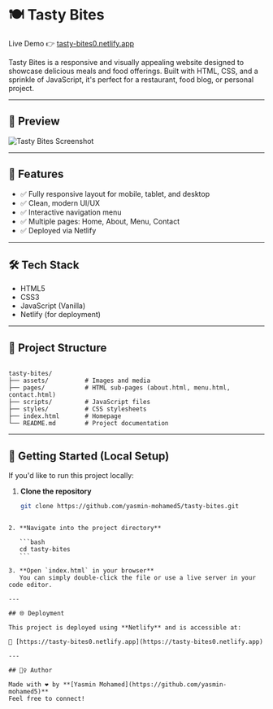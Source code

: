 # 🍽️ Tasty Bites

Live Demo 👉 [tasty-bites0.netlify.app](https://tasty-bites0.netlify.app/)

Tasty Bites is a responsive and visually appealing website designed to showcase delicious meals and food offerings. Built with HTML, CSS, and a sprinkle of JavaScript, it's perfect for a restaurant, food blog, or personal project.

---

## 📸 Preview

![Tasty Bites Screenshot](assets/images/preview.png) <!-- Replace with an actual screenshot path if available -->

---

## 🚀 Features

- ✅ Fully responsive layout for mobile, tablet, and desktop
- ✅ Clean, modern UI/UX
- ✅ Interactive navigation menu
- ✅ Multiple pages: Home, About, Menu, Contact
- ✅ Deployed via Netlify

---

## 🛠️ Tech Stack

- HTML5
- CSS3
- JavaScript (Vanilla)
- Netlify (for deployment)

---

## 📁 Project Structure

```

tasty-bites/
├── assets/          # Images and media
├── pages/           # HTML sub-pages (about.html, menu.html, contact.html)
├── scripts/         # JavaScript files
├── styles/          # CSS stylesheets
├── index.html       # Homepage
└── README.md        # Project documentation

````

---

## 🚀 Getting Started (Local Setup)

If you'd like to run this project locally:

1. **Clone the repository**
   ```bash
   git clone https://github.com/yasmin-mohamed5/tasty-bites.git
````

2. **Navigate into the project directory**

   ```bash
   cd tasty-bites
   ```

3. **Open `index.html` in your browser**
   You can simply double-click the file or use a live server in your code editor.

---

## 🌐 Deployment

This project is deployed using **Netlify** and is accessible at:

🔗 [https://tasty-bites0.netlify.app](https://tasty-bites0.netlify.app)

---

## 🙋‍♀️ Author

Made with ❤️ by **[Yasmin Mohamed](https://github.com/yasmin-mohamed5)**
Feel free to connect!
